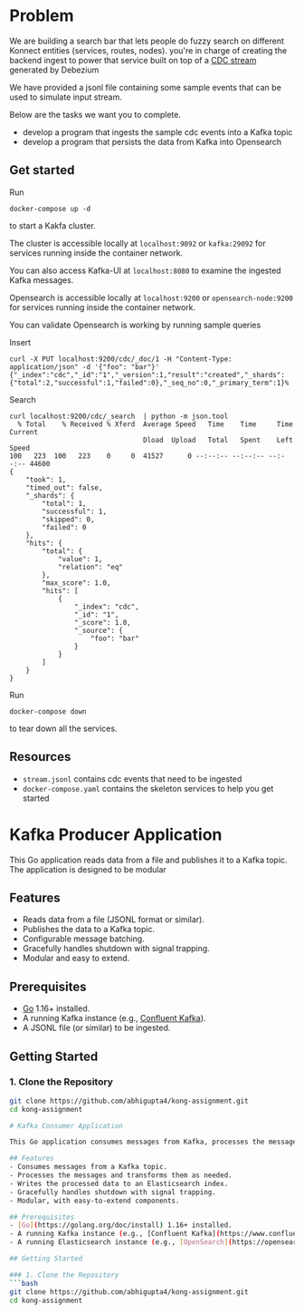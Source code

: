 # Problem

We are building a search bar that lets people do fuzzy search on different Konnect entities (services, routes, nodes). 
you're in charge of creating the backend ingest to power that service built on top of a [CDC stream](https://debezium.io/documentation/reference/stable/connectors/postgresql.html#postgresql-create-events) generated by Debezium

We have provided a jsonl file containing some sample events that can be used to
simulate input stream.


Below are the tasks we want you to complete.

* develop a program that ingests the sample cdc events into a Kafka topic
* develop a program that persists the data from Kafka into Opensearch


## Get started

Run 

```
docker-compose up -d
```

to start a Kakfa cluster. 

The cluster is accessible locally at `localhost:9092` or `kafka:29092` for services running inside the container network.


You can also access Kafka-UI at `localhost:8080` to examine the ingested Kafka messages.

Opensearch is accessible locally at `localhost:9200` or `opensearch-node:9200` 
for services running inside the container network.

You can validate Opensearch is working by running sample queries

Insert
```
curl -X PUT localhost:9200/cdc/_doc/1 -H "Content-Type: application/json" -d '{"foo": "bar"}'
{"_index":"cdc","_id":"1","_version":1,"result":"created","_shards":{"total":2,"successful":1,"failed":0},"_seq_no":0,"_primary_term":1}%
```

Search
```
curl localhost:9200/cdc/_search  | python -m json.tool
  % Total    % Received % Xferd  Average Speed   Time    Time     Time  Current
                                 Dload  Upload   Total   Spent    Left  Speed
100   223  100   223    0     0  41527      0 --:--:-- --:--:-- --:--:-- 44600
{
    "took": 1,
    "timed_out": false,
    "_shards": {
        "total": 1,
        "successful": 1,
        "skipped": 0,
        "failed": 0
    },
    "hits": {
        "total": {
            "value": 1,
            "relation": "eq"
        },
        "max_score": 1.0,
        "hits": [
            {
                "_index": "cdc",
                "_id": "1",
                "_score": 1.0,
                "_source": {
                    "foo": "bar"
                }
            }
        ]
    }
}
```

Run

```
docker-compose down
```

to tear down all the services. 

## Resources

* `stream.jsonl` contains cdc events that need to be ingested
* `docker-compose.yaml` contains the skeleton services to help you get started

# Kafka Producer Application

This Go application reads data from a file and publishes it to a Kafka topic. The application is designed to be modular

## Features
- Reads data from a file (JSONL format or similar).
- Publishes the data to a Kafka topic.
- Configurable message batching.
- Gracefully handles shutdown with signal trapping.
- Modular and easy to extend.

## Prerequisites
- [Go](https://golang.org/doc/install) 1.16+ installed.
- A running Kafka instance (e.g., [Confluent Kafka](https://www.confluent.io/)).
- A JSONL file (or similar) to be ingested.

## Getting Started

### 1. Clone the Repository
```bash
git clone https://github.com/abhigupta4/kong-assignment.git
cd kong-assignment

# Kafka Consumer Application

This Go application consumes messages from Kafka, processes the messages, and writes the processed data to Elasticsearch. The application is designed to be modular and configurable via environment variables or configuration files.

## Features
- Consumes messages from a Kafka topic.
- Processes the messages and transforms them as needed.
- Writes the processed data to an Elasticsearch index.
- Gracefully handles shutdown with signal trapping.
- Modular, with easy-to-extend components.

## Prerequisites
- [Go](https://golang.org/doc/install) 1.16+ installed.
- A running Kafka instance (e.g., [Confluent Kafka](https://www.confluent.io/)).
- A running Elasticsearch instance (e.g., [OpenSearch](https://opensearch.org/)).

## Getting Started

### 1. Clone the Repository
```bash
git clone https://github.com/abhigupta4/kong-assignment.git
cd kong-assignment